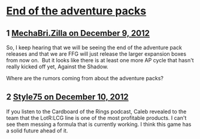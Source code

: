 # [End of the adventure packs](https://community.fantasyflightgames.com/topic/75333-end-of-the-adventure-packs/)

## 1 [MechaBri.Zilla on December 9, 2012](https://community.fantasyflightgames.com/topic/75333-end-of-the-adventure-packs/?do=findComment&comment=731929)

So, I keep hearing that we will be seeing the end of the adventure pack releases and that we are FFG will just release the larger expansion boxes from now on.  But it looks like there is at least one more AP cycle that hasn't really kicked off yet, Against the Shadow. 

Where are the rumors coming from about the adventure packs?

## 2 [Style75 on December 10, 2012](https://community.fantasyflightgames.com/topic/75333-end-of-the-adventure-packs/?do=findComment&comment=732361)

If you listen to the Cardboard of the Rings podcast, Caleb revealed to the team that the LotR:LCG line is one of the most profitable products. I can't see them messing a formula that is currently working. I think this game has a solid future ahead of it.

